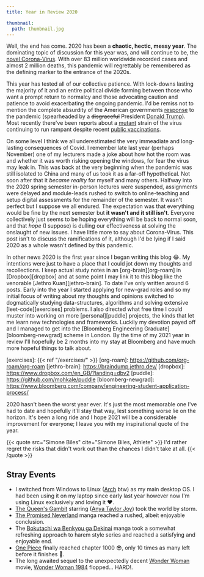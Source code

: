 ```yaml
---
title: Year in Review 2020

thumbnail:
  path: thumbnail.jpg
---
```


Well, the end has come. 2020 has been a **chaotic, hectic, messy year**.
The dominating topic of discussion for this year was, and will continue to be, the
[novel Corona-Virus][cv]. With over 83 million worldwide recorded cases and almost 2
million deaths, this pandemic will regrettably be remembered as the defining marker to
the entrance of the 2020s.

[cv]: https://en.wikipedia.org/wiki/Coronavirus

This year has tested all of our collective patience. With lock-downs lasting the
majority of it and an entire political divide forming between those who want a
prompt return to normalcy and those advocating caution and patience to avoid
exacerbating the ongoing pandemic. I'd be remiss not to mention the complete absurdity
of the American governments [response][cv-america] to the pandemic (spearheaded by a
~~disgraceful~~ President [Donald Trump](https://en.wikipedia.org/wiki/Donald_Trump)).
Most recently there've been reports about a [mutant][cv-mutant] strain of the virus
continuing to run rampant despite recent [public vaccinations][cv-vaccine].

[cv-america]: https://en.wikipedia.org/wiki/COVID-19_pandemic_in_the_United_States
[cv-mutant]: https://www.bbc.co.uk/news/health-55388846
[cv-vaccine]: https://www.theguardian.com/world/2020/dec/08/coventry-woman-90-first-patient-to-receive-covid-vaccine-in-nhs-campaign

On some level I think we all underestimated the very immeadiate and long-lasting
consequences of Covid. I remember late last year (perhaps November) one of my
lecturers made a joke about how hot the room was and whether it was worth risking
opening the windows, for fear the virus may leak in. This was back at the very
beginning when the pandemic was still isolated to China and many of us took it as a
far-off hypothetical. Not soon after that it *became reality* for myself and many
others. Halfway into the 2020 spring semester in-person lectures were suspended,
assignments were delayed and module-leads rushed to switch to online-teaching and
setup digital assessments for the remainder of the semester. It wasn't perfect but I
suppose we all endured. The expectation was that everything would be fine by the next
semester but **it wasn't and it still isn't**. Everyone collectively just seems to be
hoping everything will be back to normal soon, and that *hope* (I suppose) is dulling
our effectiveness at solving the onslaught of new issues. I have little more to say about
Corona-Virus. This post isn't to discuss the ramifications of it, although I'd be
lying if I said 2020 as a whole wasn't defined by this pandemic.

In other news 2020 is the first year since I began writing this blog :joy:. My
intentions were just to have a place that I could jot down my thoughts and
recollections. I keep actual study notes in an [org-brain][org-roam] in
[Dropbox][dropbox] and at some point I may link it to this blog like the venorable
[Jethro Kuan][jethro-brain].
To date I've only written around 6 posts. Early into the year I started applying for
new-grad roles and so my initial focus of writing about my thoughts and opinions
switched to dogmatically studying data-structures, algorithms and solving extensive
[leet-code][exercises] problems. I also directed what free time I could muster into
working on more [personal][puddle] projects, the kinds that let me learn new
technologies and frameworks. Luckily my devotion payed off and I managed to get into
the [Bloomberg Engineering Graduate][bloomberg-newgrad] scheme in London. By the time
of my 2021 year in review I'll hopefully be 2 months into my stay at Bloomberg and
have much more hopeful things to talk about.

[exercises]: {{< ref "/exercises/" >}}
[org-roam]: https://github.com/org-roam/org-roam
[jethro-brain]: https://braindump.jethro.dev/
[dropbox]: https://www.dropbox.com/en_GB/?landing=dbv2
[puddle]: https://github.com/mohkale/puddle
[bloomberg-newgrad]: https://www.bloomberg.com/company/engineering-student-application-process/

2020 hasn't been the worst year ever. It's just the most memorable one I've had to
date and hopefully it'll stay that way, lest something worse lie on the horizon.
It's been a long ride and I hope 2021 will be a considerable improvement for everyone;
I leave you with my inspirational quote of the year.

{{< quote src="Simone Biles" cite="Simone Biles, Athlete" >}}
I'd rather regret the risks that didn't work out than the chances I didn't take at all.
{{< /quote  >}}

## Stray Events
- I switched from Windows to Linux ([Arch][arch] btw) as my main desktop OS. I had been using
  it on my laptop since early last year however now I'm using Linux exclusively and loving it
  :heart:.
- [The Queen's Gambit][queens-gambit] starring ([Anya Taylor Joy][anya-tj]) took
  the world by storm.
- [The Promised Neverland][promised-neverland] manga reached a rushed, albeit
  enjoyable conclusion.
- The [Bokutachi wa Benkyou ga Dekinai][benkyou] manga took a somewhat refreshing approach to
  harem style series and reached a satisfying and enjoyable end.
- [One Piece][op] finally reached chapter 1000 :sunglasses:, only 10 times as many
  left before it finishes :tada:.
- The long awaited sequel to the unexpectedly decent [Wonder Woman][ww] movie,
  [Wonder Woman 1984][ww1984] flopped... HARD!.

[arch]: https://archlinux.org/
[queens-gambit]: https://www.imdb.com/title/tt10048342/
[anya-tj]: https://www.imdb.com/name/nm5896355/?ref_=tt_cl_t1
[promised-neverland]: https://myanimelist.net/manga/100128/Yakusoku_no_Neverland
[benkyou]: https://myanimelist.net/manga/103890/Bokutachi_wa_Benkyou_ga_Dekinai
[ww]: https://www.imdb.com/title/tt0451279/
[ww1984]: https://www.imdb.com/title/tt7126948/
[op]: https://myanimelist.net/manga/13/One_Piece
